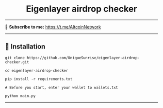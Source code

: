 <div align="center">
  <h1>Eigenlayer airdrop checker</h1>
</div>

---

🔔 <b>Subscribe to me:</b> https://t.me/AltcoinNetwork

---
<h2>🚀 Installation</h2>

```
git clone https://github.com/UniqueSunrise/eigenlayer-airdrop-checker.git

cd eigenlayer-airdrop-checker

pip install -r requirements.txt

# Before you start, enter your wallet to wallets.txt

python main.py
```
---
